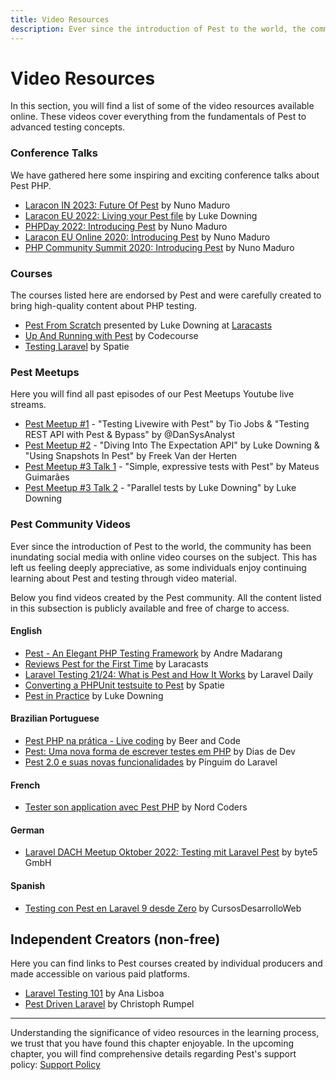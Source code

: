 ```yaml
---
title: Video Resources
description: Ever since the introduction of Pest to the world, the community has been inundating social media with online video courses on the subject. This has left us feeling deeply appreciative, as some individuals simply prefer to learn about Pest and testing through video rather than documentation.
---
```


# Video Resources

In this section, you will find a list of some of the video resources available online. These videos cover everything from the fundamentals of Pest to advanced testing concepts.

### Conference Talks

We have gathered here some inspiring and exciting conference talks about Pest PHP.

- [Laracon IN 2023: Future Of Pest](https://www.youtube.com/watch?v=9EGPo_enEc8) by Nuno Maduro
- [Laracon EU 2022: Living your Pest file](https://www.youtube.com/watch?v=b3ybZlxrZZY) by Luke Downing
- [PHPDay 2022: Introducing Pest](https://www.youtube.com/watch?v=MqiGA34ZrQU) by Nuno Maduro
- [Laracon EU Online 2020: Introducing Pest](https://www.youtube.com/watch?v=lEvau6CgqPE) by Nuno Maduro
- [PHP Community Summit 2020: Introducing Pest](https://www.youtube.com/watch?v=HZ4bfV24OpE) by Nuno Maduro

### Courses

The courses listed here are endorsed by Pest and were carefully created to bring high-quality content about PHP testing.

- [Pest From Scratch](http://pestfromscratch.com) presented by Luke Downing at [Laracasts](https://laracasts.com/series/pest-from-scratch)
- [Up And Running with Pest](https://codecourse.com/courses/up-and-running-with-pest) by Codecourse
- [Testing Laravel](https://testing-laravel.com/) by Spatie

### Pest Meetups

Here you will find all past episodes of our Pest Meetups Youtube live streams.

- [Pest Meetup #1](https://www.youtube.com/watch?v=q_8kRlAIyms) - "Testing Livewire with Pest" by Tio Jobs & "Testing REST API with Pest & Bypass" by @DanSysAnalyst
- [Pest Meetup #2](https://www.youtube.com/watch?v=dyMxI1x7rRc) - "Diving Into The Expectation API" by Luke Downing & "Using Snapshots In Pest" by Freek Van der Herten
- [Pest Meetup #3 Talk 1](https://www.youtube.com/watch?v=55jsO7Kb8hI) - "Simple, expressive tests with Pest" by Mateus Guimarães
- [Pest Meetup #3 Talk 2](https://www.youtube.com/watch?v=-eB6vdxk8bw) - "Parallel tests by Luke Downing" by Luke Downing

### Pest Community Videos

Ever since the introduction of Pest to the world, the community has been inundating social media with online video courses on the subject. This has left us feeling deeply appreciative, as some individuals enjoy continuing learning about Pest and testing through video material.

Below you find videos created by the Pest community. All the content listed in this subsection is publicly available and free of charge to access.

#### English

- [Pest - An Elegant PHP Testing Framework](https://www.youtube.com/watch?v=vp0jP5rMvR4) by Andre Madarang
- [Reviews Pest for the First Time](https://www.youtube.com/watch?v=LVYIMoOKTzg) by Laracasts
- [Laravel Testing 21/24: What is Pest and How It Works](https://www.youtube.com/watch?v=4ubp_IF6kqY) by Laravel Daily
- [Converting a PHPUnit testsuite to Pest](https://www.youtube.com/watch?v=81-r9THrJhI) by Spatie
- [Pest in Practice](https://www.youtube.com/watch?v=UW9c6Q782l8) by Luke Downing

#### Brazilian Portuguese

- [Pest PHP na prática - Live coding](https://www.youtube.com/watch?v=lttvqLXBL6k) by Beer and Code
- [Pest: Uma nova forma de escrever testes em PHP](https://www.youtube.com/watch?v=c7s4MW1OGoY) by Dias de Dev
- [Pest 2.0 e suas novas funcionalidades](https://www.youtube.com/watch?v=Scu-pTDWTF4) by Pinguim do Laravel

#### French

- [Tester son application avec Pest PHP](https://www.youtube.com/watch?v=WYC_H9lR7Rw) by Nord Coders

#### German

- [Laravel DACH Meetup Oktober 2022: Testing mit Laravel Pest](https://www.youtube.com/watch?v=k6SRTwhb6cY) by byte5 GmbH

#### Spanish

- [Testing con Pest en Laravel 9 desde Zero](https://www.youtube.com/watch?v=X9o0ixXrdQI&t=16s) by CursosDesarrolloWeb

## Independent Creators (non-free)

Here you can find links to Pest courses created by individual producers and made accessible on various paid platforms.

- [Laravel Testing 101](https://www.linkedin.com/learning/laravel-testing-101) by Ana Lisboa
- [Pest Driven Laravel](https://learn.christoph-rumpel.com/products/pest-driven-laravel) by Christoph Rumpel

---

Understanding the significance of video resources in the learning process, we trust that you have found this chapter enjoyable. In the upcoming chapter, you will find comprehensive details regarding Pest's support policy: [Support Policy](/docs/support-policy)
